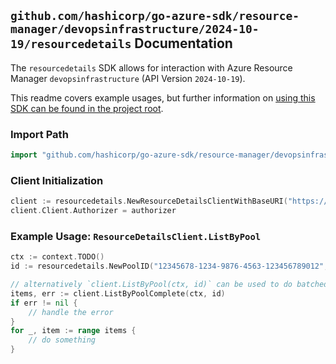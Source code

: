 
## `github.com/hashicorp/go-azure-sdk/resource-manager/devopsinfrastructure/2024-10-19/resourcedetails` Documentation

The `resourcedetails` SDK allows for interaction with Azure Resource Manager `devopsinfrastructure` (API Version `2024-10-19`).

This readme covers example usages, but further information on [using this SDK can be found in the project root](https://github.com/hashicorp/go-azure-sdk/tree/main/docs).

### Import Path

```go
import "github.com/hashicorp/go-azure-sdk/resource-manager/devopsinfrastructure/2024-10-19/resourcedetails"
```


### Client Initialization

```go
client := resourcedetails.NewResourceDetailsClientWithBaseURI("https://management.azure.com")
client.Client.Authorizer = authorizer
```


### Example Usage: `ResourceDetailsClient.ListByPool`

```go
ctx := context.TODO()
id := resourcedetails.NewPoolID("12345678-1234-9876-4563-123456789012", "example-resource-group", "poolName")

// alternatively `client.ListByPool(ctx, id)` can be used to do batched pagination
items, err := client.ListByPoolComplete(ctx, id)
if err != nil {
	// handle the error
}
for _, item := range items {
	// do something
}
```
